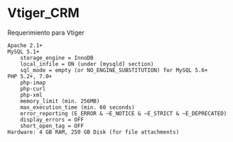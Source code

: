 # Vtiger_CRM
Requerimiento para Vtiger


    Apache 2.1+
    MySQL 5.1+
        storage_engine = InnoDB
        local_infile = ON (under [mysqld] section)
        sql_mode = empty (or NO_ENGINE_SUBSTITUTION) for MySQL 5.6+
    PHP 5.2+, 7.0+
        php-imap
        php-curl
        php-xml
        memory_limit (min. 256MB)
        max_execution_time (min. 60 seconds)
        error_reporting (E_ERROR & ~E_NOTICE & ~E_STRICT & ~E_DEPRECATED)
        display_errors = OFF
        short_open_tag = OFF
    Hardware: 4 GB RAM, 250 GB Disk (for file attachments)
